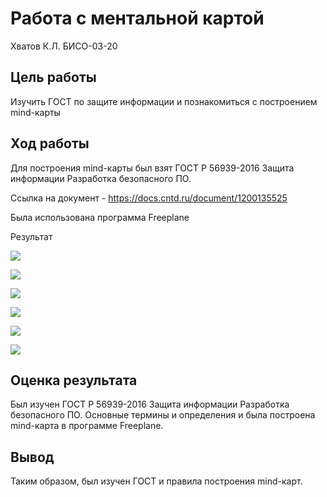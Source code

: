 ﻿Работа с ментальной картой
================
Хватов К.Л. БИСО-03-20

## Цель работы

Изучить ГОСТ по защите информации и познакомиться с построением
mind-карты

## Ход работы

Для построения mind-карты был взят ГОСТ Р 56939-2016 Защита информации
Разработка безопасного ПО.

Ссылка на документ - https://docs.cntd.ru/document/1200135525

Была использована программа Freeplane

Результат

![](./1.png)

![](./2.png)

![](./3.png)

![](./4.png)

![](./5.png)

![](./6.png)

## Оценка результата

Был изучен ГОСТ Р 56939-2016 Защита информации
Разработка безопасного ПО. Основные термины и определения и была построена mind-карта
в программе Freeplane.

## Вывод

Таким образом, был изучен ГОСТ и правила построения mind-карт.
